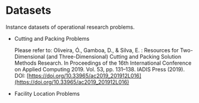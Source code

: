 # Datasets

Instance datasets of operational research problems.

* Cutting and Packing Problems

    Please refer to: Oliveira, Ó., Gamboa, D., & Silva, E. : Resources for Two-Dimensional (and Three-Dimensional) Cutting and Packing Solution Methods Research. In Proceedings of the 16th International Conference on Applied Computing 2019. Vol. 53, pp. 131–138. IADIS Press (2019). DOI: [https://doi.org/10.33965/ac2019_201912L016](https://doi.org/10.33965/ac2019_201912L016)

* Facility Location Problems
